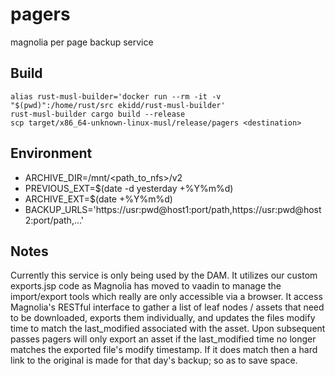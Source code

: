 # pagers
magnolia per page backup service

## Build
```
alias rust-musl-builder='docker run --rm -it -v "$(pwd)":/home/rust/src ekidd/rust-musl-builder'
rust-musl-builder cargo build --release
scp target/x86_64-unknown-linux-musl/release/pagers <destination>
```

## Environment
* ARCHIVE_DIR=/mnt/<path_to_nfs>/v2
* PREVIOUS_EXT=$(date -d yesterday +%Y%m%d)
* ARCHIVE_EXT=$(date +%Y%m%d)
* BACKUP_URLS='https://usr:pwd@host1:port/path,https://usr:pwd@host2:port/path,...'

## Notes
Currently this service is only being used by the DAM.  It utilizes our custom exports.jsp code as Magnolia has moved to vaadin to manage the import/export tools which really are only accessible via a browser.  It access Magnolia's RESTful interface to gather a list of leaf nodes / assets that need to be downloaded, exports them individually, and updates the files modify time to match the last_modified associated with the asset.  Upon subsequent passes pagers will only export an asset if the last_modified time no longer matches the exported file's modify timestamp.  If it does match then a hard link to the original is made for that day's backup; so as to save space.
